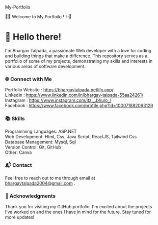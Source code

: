 My-Portfolio

🌟✨ Welcome to My Portfoilo ! ✨🌟

# 👋 Hello there!

 I'm Bhargav Talpada, a passionate Web developer with a love for coding and building things that make a difference. This repository serves as a portfolio of some of my projects, demonstrating my skills and interests in various areas of software development.


### 🌐 Connect with Me

Portfolio Website : https://bhargavtalpada.netlify.app/ <br/> 
LinkedIn : https://www.linkedin.com/in/bhargav-talpada-55aa24261/ <br/>
Instagram : https://www.instagram.com/itz._.bhuro_/ <br/>
Facebook : https://www.facebook.com/profile.php?id=100071882063129 <br/>

### 📚 Skills

Programming Languages: ASP.NET <br/>
Web Development: Html, Css, Java Script, ReactJS, Tailwind Css <br/>
Database Management: Mysql, Sql   <br/>
Version Control: Git, GitHub <br/>
Other: Canva <br/>

### 📬 Contact

Feel free to reach out to me through email at bhargavtalpada2004@gmail.com .

### 🙏 Acknowledgments

Thank you for visiting my GitHub portfolio. I'm excited about the projects I've worked on and the ones I have in mind for the future. Stay tuned for more updates!
